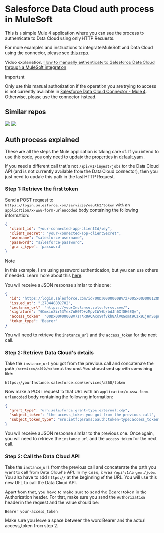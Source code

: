 # Salesforce Data Cloud auth process in MuleSoft

This is a simple Mule 4 application where you can see the process to authenticate to Data Cloud using only HTTP Requests.

For more examples and instructions to integrate MuleSoft and Data Cloud using the connector, please see [this repo](https://github.com/alexandramartinez/datacloud-mulesoft-integration).

Video explanation: [How to manually authenticate to Salesforce Data Cloud through a MuleSoft integration](https://youtu.be/iGlPOy_EMlE)

> [!IMPORTANT]
> Only use this manual authorization if the operation you are trying to access is not currently available in [Salesforce Data Cloud Connector - Mule 4](https://www.mulesoft.com/exchange/com.mulesoft.connectors/mule4-sdc-connector/). Otherwise, please use the connector instead.

## Similar repos

[![](https://github-readme-stats.vercel.app/api/pin/?username=alexandramartinez&repo=datacloud-mulesoft-integration&theme=default_repocard)](https://github.com/alexandramartinez/datacloud-mulesoft-integration)
[![](https://github-readme-stats.vercel.app/api/pin/?username=alexandramartinez&repo=mule-dynamodb-to-datacloud&theme=default_repocard)](https://github.com/alexandramartinez/mule-dynamodb-to-datacloud)

## Auth process explained

These are all the steps the Mule application is taking care of. If you intend to use this code, you only need to update the properties in [default.yaml](src/main/resources/default.yaml).

If you need a different call that's not `/api/v1/ingest/jobs` for the Data Cloud API (and is not currently available from the Data Cloud connector), then you just need to update this path in the last HTTP Request.

### Step 1: Retrieve the first token

Send a POST request to `https://login.salesforce.com/services/oauth2/token` with an `application/x-www-form-urlencoded` body containing the following information:

```json
{
  "client_id": "your-connected-app-clientId/key",
  "client_secret": "your-connected-app-clientSecret",
  "username": "salesforce-username",
  "password": "salesforce-password",
  "grant_type": "password"
}
```

> [!NOTE]
> In this example, I am using password authentication, but you can use others if needed. Learn more about this [here](https://help.salesforce.com/s/articleView?id=sf.remoteaccess_oauth_username_password_flow.htm&type=5).

You will receive a JSON response similar to this one:

```json
{
  "id": "https://login.salesforce.com/id/00Dx0000000BV7z/005x00000012Q9P",
  "issued_at": "1278448832702",
  "instance_url": "https://yourInstance.salesforce.com/",
  "signature": "0CmxinZir53Yex7nE0TD+zMpvIWYGb/bdJh6XfOH6EQ=",
  "access_token": "00Dx0000000BV7z!AR8AQAxo9UfVkh8AlV0Gomt9Czx9LjHnSSpwBMmbRcgKFmxOtvxjTrKW19ye6PE3Ds1eQz3z8jr3W7_VbWmEu4Q8TVGSTHxs",
  "token_type": "Bearer"
}
```

You will need to retrieve the `instance_url` and the `access_token` for the next call.

### Step 2: Retrieve Data Cloud's details

Take the `instance_url` you got from the previous call and concatenate the path `/services/a360/token` at the end. You should end up with something like:

```
https://yourInstance.salesforce.com/services/a360/token
```

Now make a POST request to that URL with an `application/x-www-form-urlencoded` body containing the following information:

```json
{
  "grant_type": "urn:salesforce:grant-type:external:cdp",
  "subject_token": "the access_token you got from the previous call",
  "subject_token_type": "urn:ietf:params:oauth:token-type:access_token"
}
```

You will receive a JSON response similar to the previous one. Once again, you will need to retrieve the `instance_url` and the `access_token` for the next call.

### Step 3: Call the Data Cloud API

Take the `instance_url` from the previous call and concatenate the path you want to call from Data Cloud's API. In my case, it was `/api/v1/ingest/jobs`. You also have to add `https://` at the beginning of the URL. You will use this new URL to call the Data Cloud API.

Apart from that, you have to make sure to send the Bearer token in the Authorization header. For that, make sure you send the `Authorization` header in the request and the value should be:

```
Bearer your-access_token
```

Make sure you leave a space between the word Bearer and the actual access_token from step 2.

